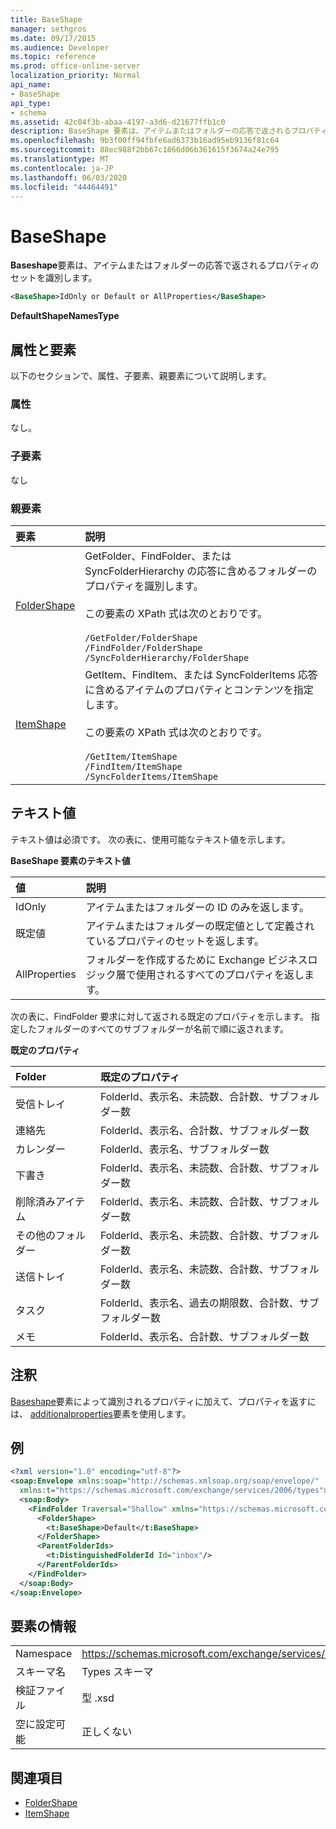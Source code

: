 ```yaml
---
title: BaseShape
manager: sethgros
ms.date: 09/17/2015
ms.audience: Developer
ms.topic: reference
ms.prod: office-online-server
localization_priority: Normal
api_name:
- BaseShape
api_type:
- schema
ms.assetid: 42c04f3b-abaa-4197-a3d6-d21677ffb1c0
description: BaseShape 要素は、アイテムまたはフォルダーの応答で返されるプロパティのセットを識別します。
ms.openlocfilehash: 9b3f00ff94fbfe6ad6373b16ad95eb9136f81c64
ms.sourcegitcommit: 88ec988f2bb67c1866d06b361615f3674a24e795
ms.translationtype: MT
ms.contentlocale: ja-JP
ms.lasthandoff: 06/03/2020
ms.locfileid: "44464491"
---
```

# <a name="baseshape"></a>BaseShape

**Baseshape**要素は、アイテムまたはフォルダーの応答で返されるプロパティのセットを識別します。 
  
```xml
<BaseShape>IdOnly or Default or AllProperties</BaseShape>
```

 **DefaultShapeNamesType**
## <a name="attributes-and-elements"></a>属性と要素

以下のセクションで、属性、子要素、親要素について説明します。
  
### <a name="attributes"></a>属性

なし。
  
### <a name="child-elements"></a>子要素

なし
  
### <a name="parent-elements"></a>親要素

|**要素**|**説明**|
|:-----|:-----|
|[FolderShape](foldershape.md) <br/> | GetFolder、FindFolder、または SyncFolderHierarchy の応答に含めるフォルダーのプロパティを識別します。<br/><br/>この要素の XPath 式は次のとおりです。<br/><br/>`/GetFolder/FolderShape` <br/>  `/FindFolder/FolderShape` <br/>  `/SyncFolderHierarchy/FolderShape` <br/> |
|[ItemShape](itemshape.md) <br/> | GetItem、FindItem、または SyncFolderItems 応答に含めるアイテムのプロパティとコンテンツを指定します。<br/><br/>この要素の XPath 式は次のとおりです。<br/><br/>`/GetItem/ItemShape` <br/>  `/FindItem/ItemShape` <br/>  `/SyncFolderItems/ItemShape` <br/> |
   
## <a name="text-value"></a>テキスト値

テキスト値は必須です。 次の表に、使用可能なテキスト値を示します。
  
**BaseShape 要素のテキスト値**

|**値**|**説明**|
|:-----|:-----|
|IdOnly  <br/> |アイテムまたはフォルダーの ID のみを返します。  <br/> |
|既定値  <br/> |アイテムまたはフォルダーの既定値として定義されているプロパティのセットを返します。  <br/> |
|AllProperties  <br/> |フォルダーを作成するために Exchange ビジネスロジック層で使用されるすべてのプロパティを返します。  <br/> |
   
次の表に、FindFolder 要求に対して返される既定のプロパティを示します。 指定したフォルダーのすべてのサブフォルダーが名前で順に返されます。
  
**既定のプロパティ**

|**Folder**|**既定のプロパティ**|
|:-----|:-----|
|受信トレイ  <br/> |FolderId、表示名、未読数、合計数、サブフォルダー数  <br/> |
|連絡先  <br/> |FolderId、表示名、合計数、サブフォルダー数  <br/> |
|カレンダー  <br/> |FolderId、表示名、サブフォルダー数  <br/> |
|下書き  <br/> |FolderId、表示名、未読数、合計数、サブフォルダー数  <br/> |
|削除済みアイテム  <br/> |FolderId、表示名、未読数、合計数、サブフォルダー数  <br/> |
|その他のフォルダー  <br/> |FolderId、表示名、未読数、合計数、サブフォルダー数  <br/> |
|送信トレイ  <br/> |FolderId、表示名、未読数、合計数、サブフォルダー数  <br/> |
|タスク  <br/> |FolderId、表示名、過去の期限数、合計数、サブフォルダー数  <br/> |
|メモ  <br/> |FolderId、表示名、合計数、サブフォルダー数  <br/> |
   
## <a name="remarks"></a>注釈

[Baseshape](baseshape.md)要素によって識別されるプロパティに加えて、プロパティを返すには、 [additionalproperties](additionalproperties.md)要素を使用します。 
  
## <a name="example"></a>例

```XML
<?xml version="1.0" encoding="utf-8"?>
<soap:Envelope xmlns:soap="http://schemas.xmlsoap.org/soap/envelope/"
  xmlns:t="https://schemas.microsoft.com/exchange/services/2006/types">
  <soap:Body>
    <FindFolder Traversal="Shallow" xmlns="https://schemas.microsoft.com/exchange/services/2006/messages">
      <FolderShape>
        <t:BaseShape>Default</t:BaseShape>
      </FolderShape>
      <ParentFolderIds>
        <t:DistinguishedFolderId Id="inbox"/>
      </ParentFolderIds>
    </FindFolder>
  </soap:Body>
</soap:Envelope>
```

## <a name="element-information"></a>要素の情報

|||
|:-----|:-----|
|Namespace  <br/> |https://schemas.microsoft.com/exchange/services/2006/types  <br/> |
|スキーマ名  <br/> |Types スキーマ  <br/> |
|検証ファイル  <br/> |型 .xsd  <br/> |
|空に設定可能  <br/> |正しくない  <br/> |
   
## <a name="see-also"></a>関連項目

- [FolderShape](foldershape.md)
- [ItemShape](itemshape.md)

